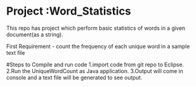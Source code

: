 

# Project :Word_Statistics
This repo has project which perform basic statistics of words in a given document(as a string).

First Requirement -  count the frequency of each unique word in a sample text file

#Steps to Compile and run code
1.import code from git repo to Eclipse.
2.Run the UniqueWordCount as Java application.
3.Output will come in console and a text file will be generated to see output.
